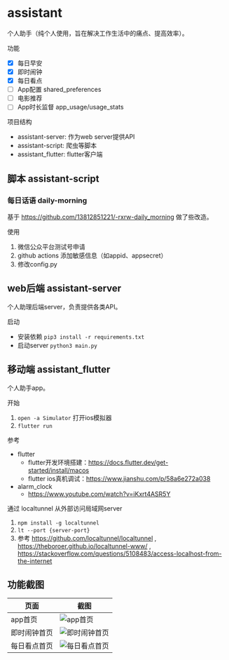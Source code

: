 # assistant
个人助手（纯个人使用，旨在解决工作生活中的痛点、提高效率）。

功能
- [x] 每日早安
- [x] 即时闹钟
- [x] 每日看点
- [ ] App配置 shared_preferences
- [ ] 电影推荐
- [ ] App时长监督 app_usage/usage_stats

项目结构
- assistant-server: 作为web server提供API
- assistant-script: 爬虫等脚本
- assistant_flutter: flutter客户端

## 脚本 assistant-script
### 每日话语 daily-morning
基于 https://github.com/13812851221/-rxrw-daily_morning 做了些改造。

使用
1. 微信公众平台测试号申请 
2. github actions 添加敏感信息（如appid、appsecret）
3. 修改config.py

## web后端 assistant-server
个人助理后端server，负责提供各类API。

启动
- 安装依赖 `pip3 install -r requirements.txt`
- 启动server `python3 main.py`

## 移动端 assistant_flutter
个人助手app。

开始
1. `open -a Simulator` 打开ios模拟器
2. `flutter run`

参考
- flutter
  - flutter开发环境搭建：https://docs.flutter.dev/get-started/install/macos
  - flutter ios真机调试：https://www.jianshu.com/p/58a6e272a038
- alarm_clock
  - https://www.youtube.com/watch?v=iKxrt4ASR5Y

通过 localtunnel 从外部访问局域网server
1. `npm install -g localtunnel`
2. `lt --port {server-port}`
3. 参考 https://github.com/localtunnel/localtunnel , https://theboroer.github.io/localtunnel-www/ , https://stackoverflow.com/questions/5108483/access-localhost-from-the-internet

## 功能截图
|  页面              | 截图  |
|  ----             | ----  |
| app首页            | ![app首页](https://raw.githubusercontent.com/lewiszlw/assistant/main/doc/screenshot_homepage.png) |
| 即时闹钟首页        | ![即时闹钟首页](https://raw.githubusercontent.com/lewiszlw/assistant/main/doc/screenshot_alarm_clock_homepage.png) |
| 每日看点首页        | ![每日看点首页](https://raw.githubusercontent.com/lewiszlw/assistant/main/doc/screenshot_daily_article_homepage.png) |
